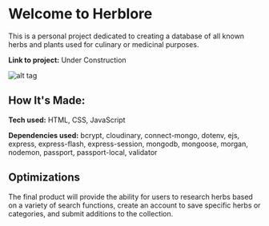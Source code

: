 # Welcome to Herblore
This is a personal project dedicated to creating a database of all known herbs and plants used for culinary or medicinal purposes. 

**Link to project:** Under Construction

![alt tag](https://tedsgardens.com/wp-content/uploads/2021/05/herb-GIF.gif)

## How It's Made:

**Tech used:** HTML, CSS, JavaScript

**Dependencies used:** bcrypt, cloudinary, connect-mongo, dotenv, ejs, express, express-flash, express-session, mongodb, mongoose, morgan, nodemon, passport, passport-local, validator

## Optimizations

The final product will provide the ability for users to research herbs based on a variety of search functions, create an account to save specific herbs or categories, and submit additions to the collection. 